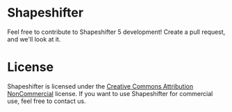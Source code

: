 # Shapeshifter
Feel free to contribute to Shapeshifter 5 development! Create a pull request, and we'll look at it.

# License
Shapeshifter is licensed under the [Creative Commons Attribution NonCommercial](https://tldrlegal.com/license/creative-commons-attribution-noncommercial-(cc-nc)) license. If you want to use Shapeshifter for commercial use, feel free to contact us.
